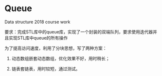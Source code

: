 # Queue
Data structure 2018 course work

要求：完成STL库中的queue库，实现了一个封装的双端队列，要求使用迭代器并且实现STL库中queue的所有操作

为了提高访问速度，利用了分块思想，写了两种方案：

1. 动态数组嵌套动态数组，优化效果不好，用时稍长；

2. 链表套链表，用时较短，通过测试。

